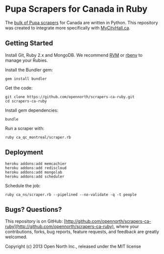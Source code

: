 # Pupa Scrapers for Canada in Ruby

The [bulk of Pupa scrapers](http://github.com/opencivicdata/scrapers-ca) for Canada are written in Python. This repository was created to integrate more specifically with [MyCityHall.ca](http://mycityhall.ca/).

## Getting Started

Install Git, Ruby 2.x and MongoDB. We recommend [RVM](http://rvm.io/) or [rbenv](https://github.com/sstephenson/rbenv) to manage your Rubies.

Install the Bundler gem:

    gem install bundler

Get the code:

    git clone https://github.com/opennorth/scrapers-ca-ruby.git
    cd scrapers-ca-ruby

Install gem dependencies:

    bundle

Run a scraper with:

    ruby ca_qc_montreal/scraper.rb

## Deployment

    heroku addons:add memcachier
    heroku addons:add rediscloud
    heroku addons:add mongolab
    heroku addons:add scheduler

Schedule the job:

    ruby ca_ns/scraper.rb --pipelined --no-validate -q -t people

## Bugs? Questions?

This repository is on GitHub: [http://github.com/opennorth/scrapers-ca-ruby](http://github.com/opennorth/scrapers-ca-ruby), where your contributions, forks, bug reports, feature requests, and feedback are greatly welcomed.

Copyright (c) 2013 Open North Inc., released under the MIT license
